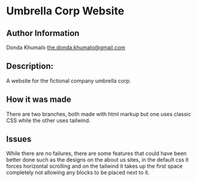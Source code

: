 
# Umbrella Corp Website       

## Author Information
Donda Khumalo 
the.donda.khumalo@gmail.com

## Description:

A website for the fictional company umbrella corp.

## How it was made

There are two branches, both made with html markup but one uses classic CSS while the other uses tailwind.

## Issues

While there are no failures, there are some features that could have been better done such as the designs on the about us sites, in the default css it forces horizontal scrolling and on the tailwind it takes up the first space completely not allowing any blocks to be placed next to it.